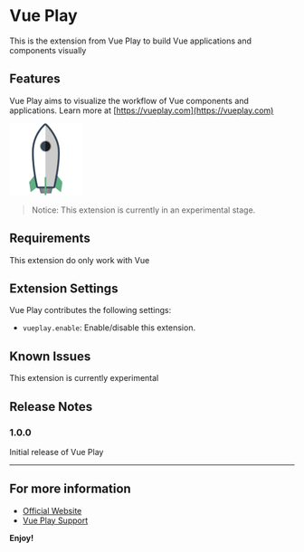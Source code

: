 # Vue Play

This is the extension from Vue Play to build Vue applications and components visually

## Features

Vue Play aims to visualize the workflow of Vue components and applications.
Learn more at [https://vueplay.com](https://vueplay.com)

![logo](images/logo.png)

> Notice: This extension is currently in an experimental stage.

## Requirements

This extension do only work with Vue

## Extension Settings

Vue Play contributes the following settings:

* `vueplay.enable`: Enable/disable this extension.

## Known Issues

This extension is currently experimental

## Release Notes

### 1.0.0

Initial release of Vue Play

---

## For more information

* [Official Website](https://vueplay.com)
* [Vue Play Support](https://vueplay.com/support)

**Enjoy!**
